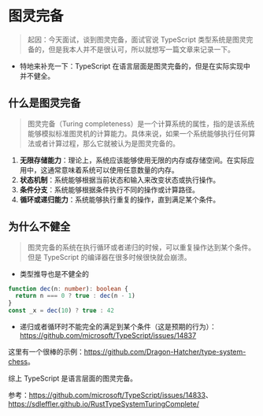 # 图灵完备

> 起因：今天面试，谈到图灵完备，面试官说 TypeScript 类型系统是图灵完备的，但是我本人并不是很认可，所以就想写一篇文章来记录一下。

* 特地来补充一下：TypeScript 在语言层面是图灵完备的，但是在实际实现中并不健全。

## 什么是图灵完备

> 图灵完备（Turing completeness）是一个计算系统的属性，指的是该系统能够模拟标准图灵机的计算能力。具体来说，如果一个系统能够执行任何算法或者计算过程，那么它就被认为是图灵完备的。

1. **无限存储能力**：理论上，系统应该能够使用无限的内存或存储空间。在实际应用中，这通常意味着系统可以使用任意数量的内存。
2. **状态机制**：系统能够根据当前状态和输入来改变状态或执行操作。
3. **条件分支**：系统能够根据条件执行不同的操作或计算路径。
4. **循环或递归能力**：系统能够执行重复的操作，直到满足某个条件。

## 为什么不健全

> 图灵完备的系统在执行循环或者递归的时候，可以重复操作达到某个条件。但是 TypeScript 的编译器在很多时候很快就会崩溃。

* 类型推导也是不健全的

```ts
function dec(n: number): boolean {
  return n === 0 ? true : dec(n - 1)
}
const _x = dec(10) ? true : 42
```

* 递归或者循环时不能完全的满足到某个条件（这是预期的行为）：<https://github.com/microsoft/TypeScript/issues/14837>

这里有一个很棒的示例：<https://github.com/Dragon-Hatcher/type-system-chess>。

综上 TypeScript 是语言层面的图灵完备。

参考：<https://github.com/microsoft/TypeScript/issues/14833>、<https://sdleffler.github.io/RustTypeSystemTuringComplete/>
